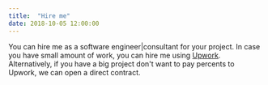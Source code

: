 ```yaml
---
title:  "Hire me"
date: 2018-10-05 12:00:00
---
```


You can hire me as a software engineer|consultant for your project. In case you have small amount of work, you can hire me using [Upwork](https://www.upwork.com/freelancers/~01773bdc595f0cec47). Alternatively, if you have a big project don't want to pay percents to Upwork, we can open a direct contract.
